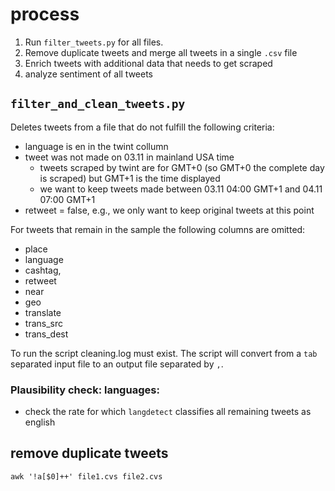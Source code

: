 # process

1. Run `filter_tweets.py` for all files.
2. Remove duplicate tweets and merge all tweets in a single `.csv` file
3. Enrich tweets with additional data that needs to get scraped
4. analyze sentiment of all tweets

## `filter_and_clean_tweets.py`

Deletes tweets from a file that do not fulfill the following criteria:

- language is en in the twint collumn
- tweet was not made on 03.11 in mainland USA time
    - tweets scraped by twint are for GMT+0 (so GMT+0 the complete day is scraped) but GMT+1 is the time displayed
    - we want to keep tweets made between 03.11 04:00 GMT+1 and 04.11 07:00 GMT+1
- retweet = false, e.g., we only want to keep original tweets at this point

For tweets that remain in the sample the following columns are omitted:

- place
- language
- cashtag,
- retweet
- near 
- geo
- translate
- trans_src
- trans_dest

To run the script cleaning.log must exist. The script will convert from a `tab` separated input file to an output file separated by `,`.

### Plausibility check: languages:

- check the rate for which `langdetect` classifies all remaining tweets as english

## remove duplicate tweets 

`awk '!a[$0]++' file1.cvs file2.cvs`

